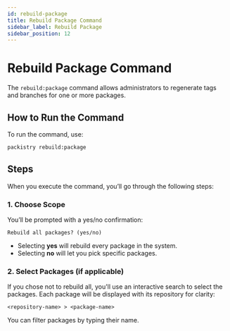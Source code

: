 ```yaml
---
id: rebuild-package
title: Rebuild Package Command
sidebar_label: Rebuild Package
sidebar_position: 12
---
```


# Rebuild Package Command

The `rebuild:package` command allows administrators to regenerate tags and branches for one or more packages.

## How to Run the Command

To run the command, use:

```bash
packistry rebuild:package
```

## Steps

When you execute the command, you’ll go through the following steps:

### 1. **Choose Scope**

You’ll be prompted with a yes/no confirmation:

```
Rebuild all packages? (yes/no)
```

* Selecting **yes** will rebuild every package in the system.
* Selecting **no** will let you pick specific packages.

### 2. **Select Packages (if applicable)**

If you chose not to rebuild all, you'll use an interactive search to select the packages. Each package will be displayed with its repository for clarity:

```
<repository-name> > <package-name>
```

You can filter packages by typing their name.
